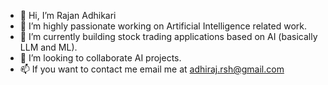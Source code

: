 - 👋 Hi, I’m Rajan Adhikari
- 👀 I’m highly passionate working on Artificial Intelligence related work.
- 🌱 I’m currently building stock trading applications based on AI (basically LLM and ML).
- 💞️ I’m looking to collaborate AI projects.
- 📫 If you want to contact me email me at adhiraj.rsh@gmail.com

<!---
adhiraj4ai/adhiraj4ai is a ✨ special ✨ repository because its `README.md` (this file) appears on your GitHub profile.
You can click the Preview link to take a look at your changes.
--->
